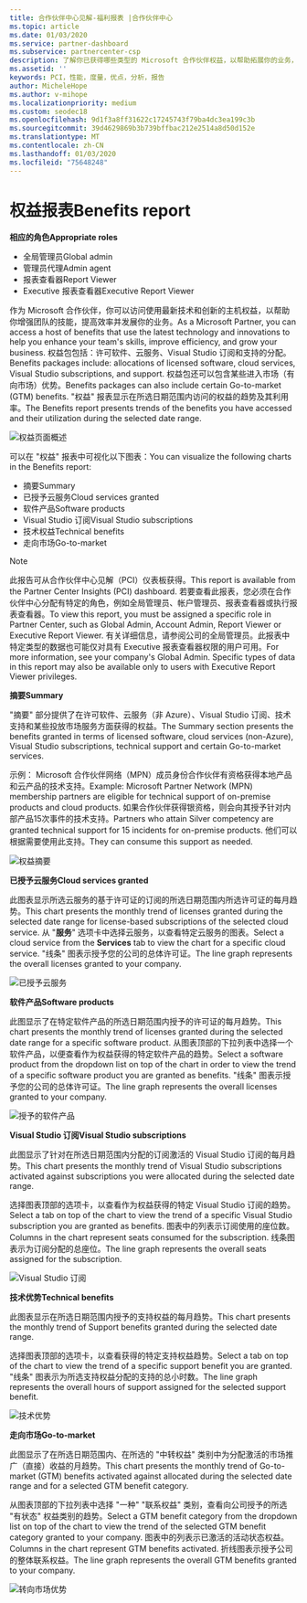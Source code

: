 ```yaml
---
title: 合作伙伴中心见解-福利报表 |合作伙伴中心
ms.topic: article
ms.date: 01/03/2020
ms.service: partner-dashboard
ms.subservice: partnercenter-csp
description: 了解你已获得哪些类型的 Microsoft 合作伙伴权益，以帮助拓展你的业务，提高效率并增强团队的技能。
ms.assetid: ''
keywords: PCI，性能，度量，优点，分析，报告
author: MicheleHope
ms.author: v-mihope
ms.localizationpriority: medium
ms.custom: seodec18
ms.openlocfilehash: 9d1f3a8ff31622c17245743f79ba4dc3ea199c3b
ms.sourcegitcommit: 39d4629869b3b739bffbac212e2514a8d50d152e
ms.translationtype: MT
ms.contentlocale: zh-CN
ms.lasthandoff: 01/03/2020
ms.locfileid: "75648248"
---
```

# <a name="benefits-report"></a><span data-ttu-id="e5325-104">权益报表</span><span class="sxs-lookup"><span data-stu-id="e5325-104">Benefits report</span></span>

<span data-ttu-id="e5325-105">**相应的角色**</span><span class="sxs-lookup"><span data-stu-id="e5325-105">**Appropriate roles**</span></span>
- <span data-ttu-id="e5325-106">全局管理员</span><span class="sxs-lookup"><span data-stu-id="e5325-106">Global admin</span></span>
- <span data-ttu-id="e5325-107">管理员代理</span><span class="sxs-lookup"><span data-stu-id="e5325-107">Admin agent</span></span>
- <span data-ttu-id="e5325-108">报表查看器</span><span class="sxs-lookup"><span data-stu-id="e5325-108">Report Viewer</span></span>
- <span data-ttu-id="e5325-109">Executive 报表查看器</span><span class="sxs-lookup"><span data-stu-id="e5325-109">Executive Report Viewer</span></span>

<span data-ttu-id="e5325-110">作为 Microsoft 合作伙伴，你可以访问使用最新技术和创新的主机权益，以帮助你增强团队的技能，提高效率并发展你的业务。</span><span class="sxs-lookup"><span data-stu-id="e5325-110">As a Microsoft Partner, you can access a host of benefits that use the latest technology and innovations to help you enhance your team's skills, improve efficiency, and grow your business.</span></span> <span data-ttu-id="e5325-111">权益包包括：许可软件、云服务、Visual Studio 订阅和支持的分配。</span><span class="sxs-lookup"><span data-stu-id="e5325-111">Benefits packages include: allocations of licensed software, cloud services, Visual Studio subscriptions, and support.</span></span> <span data-ttu-id="e5325-112">权益包还可以包含某些进入市场（有向市场）优势。</span><span class="sxs-lookup"><span data-stu-id="e5325-112">Benefits packages can also include certain Go-to-market (GTM) benefits.</span></span> <span data-ttu-id="e5325-113">"权益" 报表显示在所选日期范围内访问的权益的趋势及其利用率。</span><span class="sxs-lookup"><span data-stu-id="e5325-113">The Benefits report presents trends of the benefits you have accessed and their utilization during the selected date range.</span></span>

![权益页面概述](images/pci/pci_benefits_intro_1.png)

<span data-ttu-id="e5325-115">可以在 "权益" 报表中可视化以下图表：</span><span class="sxs-lookup"><span data-stu-id="e5325-115">You can visualize the following charts in the Benefits report:</span></span>

- <span data-ttu-id="e5325-116">摘要</span><span class="sxs-lookup"><span data-stu-id="e5325-116">Summary</span></span>
- <span data-ttu-id="e5325-117">已授予云服务</span><span class="sxs-lookup"><span data-stu-id="e5325-117">Cloud services granted</span></span>
- <span data-ttu-id="e5325-118">软件产品</span><span class="sxs-lookup"><span data-stu-id="e5325-118">Software products</span></span>
- <span data-ttu-id="e5325-119">Visual Studio 订阅</span><span class="sxs-lookup"><span data-stu-id="e5325-119">Visual Studio subscriptions</span></span>
- <span data-ttu-id="e5325-120">技术权益</span><span class="sxs-lookup"><span data-stu-id="e5325-120">Technical benefits</span></span>
- <span data-ttu-id="e5325-121">走向市场</span><span class="sxs-lookup"><span data-stu-id="e5325-121">Go-to-market</span></span>

 > [!NOTE]
 > <span data-ttu-id="e5325-122">此报告可从合作伙伴中心见解（PCI）仪表板获得。</span><span class="sxs-lookup"><span data-stu-id="e5325-122">This report is available from the Partner Center Insights (PCI) dashboard.</span></span> <span data-ttu-id="e5325-123">若要查看此报表，您必须在合作伙伴中心分配有特定的角色，例如全局管理员、帐户管理员、报表查看器或执行报表查看器。</span><span class="sxs-lookup"><span data-stu-id="e5325-123">To view this report, you must be assigned a specific role in Partner Center, such as Global Admin, Account Admin, Report Viewer or Executive Report Viewer.</span></span> <span data-ttu-id="e5325-124">有关详细信息，请参阅公司的全局管理员。此报表中特定类型的数据也可能仅对具有 Executive 报表查看器权限的用户可用。</span><span class="sxs-lookup"><span data-stu-id="e5325-124">For more information, see your company's Global Admin. Specific types of data in this report may also be available only to users with Executive Report Viewer privileges.</span></span>

<span data-ttu-id="e5325-125">**摘要**</span><span class="sxs-lookup"><span data-stu-id="e5325-125">**Summary**</span></span>

<span data-ttu-id="e5325-126">"摘要" 部分提供了在许可软件、云服务（非 Azure）、Visual Studio 订阅、技术支持和某些投放市场服务方面获得的权益。</span><span class="sxs-lookup"><span data-stu-id="e5325-126">The Summary section presents the benefits granted in terms of licensed software, cloud services (non-Azure), Visual Studio subscriptions, technical support and certain Go-to-market services.</span></span>

<span data-ttu-id="e5325-127">示例： Microsoft 合作伙伴网络（MPN）成员身份合作伙伴有资格获得本地产品和云产品的技术支持。</span><span class="sxs-lookup"><span data-stu-id="e5325-127">Example: Microsoft Partner Network (MPN) membership partners are eligible for technical support of on-premise products and cloud products.</span></span> <span data-ttu-id="e5325-128">如果合作伙伴获得银资格，则会向其授予针对内部产品15次事件的技术支持。</span><span class="sxs-lookup"><span data-stu-id="e5325-128">Partners who attain Silver competency are granted technical support for 15 incidents for on-premise products.</span></span> <span data-ttu-id="e5325-129">他们可以根据需要使用此支持。</span><span class="sxs-lookup"><span data-stu-id="e5325-129">They can consume this support as needed.</span></span> 

![权益摘要](images/pci/pci_benefits_summary_2.png)

<span data-ttu-id="e5325-131">**已授予云服务**</span><span class="sxs-lookup"><span data-stu-id="e5325-131">**Cloud services granted**</span></span>

<span data-ttu-id="e5325-132">此图表显示所选云服务的基于许可证的订阅的所选日期范围内所选许可证的每月趋势。</span><span class="sxs-lookup"><span data-stu-id="e5325-132">This chart presents the monthly trend of licenses granted during the selected date range for license-based subscriptions of the selected cloud service.</span></span>
<span data-ttu-id="e5325-133">从 "**服务**" 选项卡中选择云服务，以查看特定云服务的图表。</span><span class="sxs-lookup"><span data-stu-id="e5325-133">Select a cloud service from the **Services** tab to view the chart for a specific cloud service.</span></span> <span data-ttu-id="e5325-134">"线条" 图表示授予您的公司的总体许可证。</span><span class="sxs-lookup"><span data-stu-id="e5325-134">The line graph represents the overall licenses granted to your company.</span></span>

![已授予云服务](images/pci/pci_benefits_cloud_services_granted_3.png)

<span data-ttu-id="e5325-136">**软件产品**</span><span class="sxs-lookup"><span data-stu-id="e5325-136">**Software products**</span></span>

<span data-ttu-id="e5325-137">此图显示了在特定软件产品的所选日期范围内授予的许可证的每月趋势。</span><span class="sxs-lookup"><span data-stu-id="e5325-137">This chart presents the monthly trend of licenses granted during the selected date range for a specific software product.</span></span> <span data-ttu-id="e5325-138">从图表顶部的下拉列表中选择一个软件产品，以便查看作为权益获得的特定软件产品的趋势。</span><span class="sxs-lookup"><span data-stu-id="e5325-138">Select a software product from the dropdown list on top of the chart in order to view the trend of a specific software product you are granted as benefits.</span></span> <span data-ttu-id="e5325-139">"线条" 图表示授予您的公司的总体许可证。</span><span class="sxs-lookup"><span data-stu-id="e5325-139">The line graph represents the overall licenses granted to your company.</span></span>

![授予的软件产品](images/pci/pci_benefits_software_products_granted_4.png)

<span data-ttu-id="e5325-141">**Visual Studio 订阅**</span><span class="sxs-lookup"><span data-stu-id="e5325-141">**Visual Studio subscriptions**</span></span>

<span data-ttu-id="e5325-142">此图显示了针对在所选日期范围内分配的订阅激活的 Visual Studio 订阅的每月趋势。</span><span class="sxs-lookup"><span data-stu-id="e5325-142">This chart presents the monthly trend of Visual Studio subscriptions activated against subscriptions you were allocated during the selected date range.</span></span>

<span data-ttu-id="e5325-143">选择图表顶部的选项卡，以查看作为权益获得的特定 Visual Studio 订阅的趋势。</span><span class="sxs-lookup"><span data-stu-id="e5325-143">Select a tab on top of the chart to view the trend of a specific Visual Studio subscription you are granted as benefits.</span></span> <span data-ttu-id="e5325-144">图表中的列表示订阅使用的座位数。</span><span class="sxs-lookup"><span data-stu-id="e5325-144">Columns in the chart represent seats consumed for the subscription.</span></span> <span data-ttu-id="e5325-145">线条图表示为订阅分配的总座位。</span><span class="sxs-lookup"><span data-stu-id="e5325-145">The line graph represents the overall seats assigned for the subscription.</span></span>

![Visual Studio 订阅](images/pci/pci_benefits_visual_studio_subscriptions_5.png)

<span data-ttu-id="e5325-147">**技术优势**</span><span class="sxs-lookup"><span data-stu-id="e5325-147">**Technical benefits**</span></span>

<span data-ttu-id="e5325-148">此图表显示在所选日期范围内授予的支持权益的每月趋势。</span><span class="sxs-lookup"><span data-stu-id="e5325-148">This chart presents the monthly trend of Support benefits granted during the selected date range.</span></span>

<span data-ttu-id="e5325-149">选择图表顶部的选项卡，以查看获得的特定支持权益趋势。</span><span class="sxs-lookup"><span data-stu-id="e5325-149">Select a tab on top of the chart to view the trend of a specific support benefit you are granted.</span></span> <span data-ttu-id="e5325-150">"线条" 图表示为所选支持权益分配的支持的总小时数。</span><span class="sxs-lookup"><span data-stu-id="e5325-150">The line graph represents the overall hours of support assigned for the selected support benefit.</span></span>

![技术优势](images/pci/pci_benefits_technical_benefits_6.png)

<span data-ttu-id="e5325-152">**走向市场**</span><span class="sxs-lookup"><span data-stu-id="e5325-152">**Go-to-market**</span></span>

<span data-ttu-id="e5325-153">此图显示了在所选日期范围内、在所选的 "中转权益" 类别中为分配激活的市场推广（直接）收益的月趋势。</span><span class="sxs-lookup"><span data-stu-id="e5325-153">This chart presents the monthly trend of Go-to-market (GTM) benefits activated against allocated during the selected date range and for a selected GTM benefit category.</span></span>

<span data-ttu-id="e5325-154">从图表顶部的下拉列表中选择 "一种" "联系权益" 类别，查看向公司授予的所选 "有状态" 权益类别的趋势。</span><span class="sxs-lookup"><span data-stu-id="e5325-154">Select a GTM benefit category from the dropdown list on top of the chart to view the trend of the selected GTM benefit category granted to your company.</span></span> <span data-ttu-id="e5325-155">图表中的列表示已激活的活动状态权益。</span><span class="sxs-lookup"><span data-stu-id="e5325-155">Columns in the chart represent GTM benefits activated.</span></span> <span data-ttu-id="e5325-156">折线图表示授予公司的整体联系权益。</span><span class="sxs-lookup"><span data-stu-id="e5325-156">The line graph represents the overall GTM benefits granted to your company.</span></span>

![转向市场优势](images/pci/pci_benefits_go_to_market_7.png)
